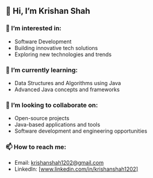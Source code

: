 ## 👋 Hi, I’m Krishan Shah

### 👀 I’m interested in:
- Software Development
- Building innovative tech solutions
- Exploring new technologies and trends

### 🌱 I’m currently learning:
- Data Structures and Algorithms using Java
- Advanced Java concepts and frameworks

### 💞️ I’m looking to collaborate on:
- Open-source projects
- Java-based applications and tools
- Software development and engineering opportunities

### 📫 How to reach me:
- Email: [krishanshah1202@gmail.com](mailto:krishanshah1202@gmail.com)
- LinkedIn: [www.linkedin.com/in/krishanshah1202]
